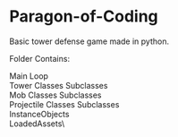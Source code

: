 # Paragon-of-Coding


Basic tower defense game made in python.

Folder Contains:

Main Loop\
Tower Classes Subclasses\
Mob Classes Subclasses\
Projectile Classes Subclasses\
InstanceObjects\
LoadedAssets\
